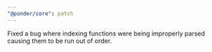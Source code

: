 ```yaml
---
"@ponder/core": patch
---
```


Fixed a bug where indexing functions were being improperly parsed causing them to be run out of order.
